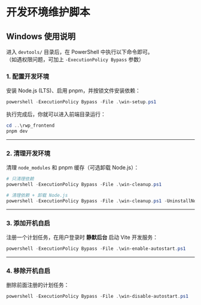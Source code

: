 # 开发环境维护脚本

## Windows 使用说明

进入 `devtools/` 目录后，在 PowerShell 中执行以下命令即可。  
（如遇权限问题，可加上 `-ExecutionPolicy Bypass` 参数）

### 1. 配置开发环境
安装 Node.js (LTS)、启用 pnpm，并按锁文件安装依赖：

```powershell
powershell -ExecutionPolicy Bypass -File .\win-setup.ps1
```

执行完成后，你就可以进入前端目录运行：

```powershell
cd ..\rwp_frontend
pnpm dev
```

---

### 2. 清理开发环境

清理 `node_modules` 和 pnpm 缓存（可选卸载 Node.js）：

```powershell
# 只清理依赖
powershell -ExecutionPolicy Bypass -File .\win-cleanup.ps1

# 清理依赖 + 卸载 Node.js
powershell -ExecutionPolicy Bypass -File .\win-cleanup.ps1 -UninstallNode
```

---

### 3. 添加开机自启

注册一个计划任务，在用户登录时 **静默后台** 启动 Vite 开发服务：

```powershell
powershell -ExecutionPolicy Bypass -File .\win-enable-autostart.ps1
```

---

### 4. 移除开机自启

删除前面注册的计划任务：

```powershell
powershell -ExecutionPolicy Bypass -File .\win-disable-autostart.ps1
```